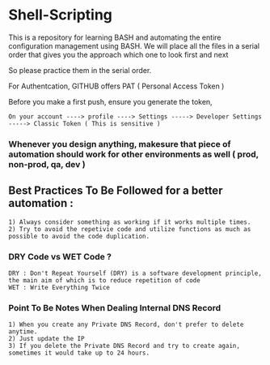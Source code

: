 # Shell-Scripting

This is a repository for learning BASH and automating the entire configuration management using BASH.
We will place all the files in a serial order that gives you the approach which one to look first and next

So please practice them in the serial order.

For Authentcation, GITHUB offers PAT ( Personal Access Token )

Before you make a first push, ensure you generate the token, 

    On your account ----> profile ----> Settings -----> Developer Settings -----> Classic Token ( This is sensitive )


### Whenever you design anything, makesure that piece of automation should work for other environments as well ( prod, non-prod, qa, dev )

## Best Practices To Be Followed for a better automation :

    1) Always consider something as working if it works multiple times.
    2) Try to avoid the repetivie code and utilize functions as much as possible to avoid the code duplication.



### DRY Code vs WET Code ?

    DRY : Don't Repeat Yourself (DRY) is a software development principle, the main aim of which is to reduce repetition of code
    WET : Write Everything Twice


### Point To Be Notes When Dealing Internal DNS Record 

    1) When you create any Private DNS Record, don't prefer to delete anytime.
    2) Just update the IP
    3) If you delete the Private DNS Record and try to create again, sometimes it would take up to 24 hours.